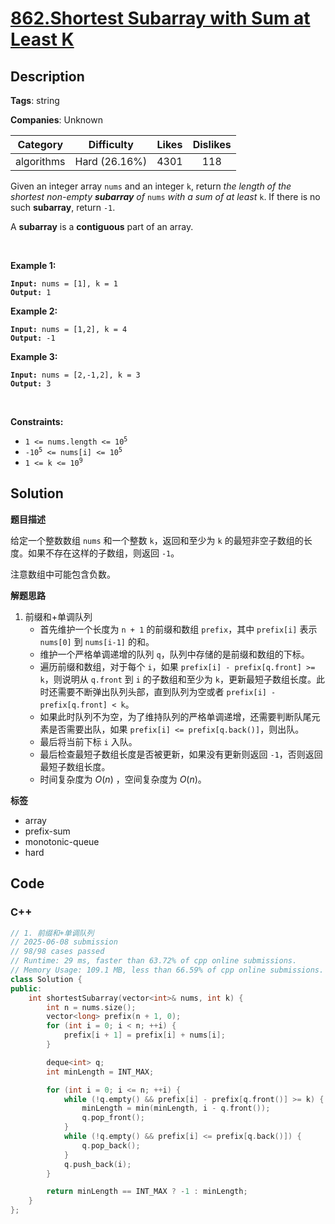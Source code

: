 # [862.Shortest Subarray with Sum at Least K](https://leetcode.com/problems/shortest-subarray-with-sum-at-least-k/description/)

## Description

**Tags**: string

**Companies**: Unknown

|  Category  |  Difficulty   | Likes | Dislikes |
| :--------: | :-----------: | :---: | :------: |
| algorithms | Hard (26.16%) | 4301  |   118    |

<p>Given an integer array <code>nums</code> and an integer <code>k</code>, return <em>the length of the shortest non-empty <strong>subarray</strong> of </em><code>nums</code><em> with a sum of at least </em><code>k</code>. If there is no such <strong>subarray</strong>, return <code>-1</code>.</p>
<p>A <strong>subarray</strong> is a <strong>contiguous</strong> part of an array.</p>
<p>&nbsp;</p>
<p><strong class="example">Example 1:</strong></p>
<pre><code><strong>Input:</strong> nums = [1], k = 1
<strong>Output:</strong> 1</code></pre><p><strong class="example">Example 2:</strong></p>
<pre><code><strong>Input:</strong> nums = [1,2], k = 4
<strong>Output:</strong> -1</code></pre><p><strong class="example">Example 3:</strong></p>
<pre><code><strong>Input:</strong> nums = [2,-1,2], k = 3
<strong>Output:</strong> 3</code></pre>
<p>&nbsp;</p>
<p><strong>Constraints:</strong></p>
<ul>
  <li><code>1 &lt;= nums.length &lt;= 10<sup>5</sup></code></li>
  <li><code>-10<sup>5</sup> &lt;= nums[i] &lt;= 10<sup>5</sup></code></li>
  <li><code>1 &lt;= k &lt;= 10<sup>9</sup></code></li>
</ul>

## Solution

**题目描述**

给定一个整数数组 `nums` 和一个整数 `k`，返回和至少为 `k` 的最短非空子数组的长度。如果不存在这样的子数组，则返回 `-1`。

注意数组中可能包含负数。

**解题思路**

1. 前缀和+单调队列
   - 首先维护一个长度为 `n + 1` 的前缀和数组 `prefix`，其中 `prefix[i]` 表示 `nums[0]` 到 `nums[i-1]` 的和。
   - 维护一个严格单调递增的队列 `q`，队列中存储的是前缀和数组的下标。
   - 遍历前缀和数组，对于每个 `i`，如果 `prefix[i] - prefix[q.front] >= k`，则说明从 `q.front` 到 `i` 的子数组和至少为 `k`，更新最短子数组长度。此时还需要不断弹出队列头部，直到队列为空或者 `prefix[i] - prefix[q.front] < k`。
   - 如果此时队列不为空，为了维持队列的严格单调递增，还需要判断队尾元素是否需要出队，如果 `prefix[i] <= prefix[q.back()]`，则出队。
   - 最后将当前下标 `i` 入队。
   - 最后检查最短子数组长度是否被更新，如果没有更新则返回 `-1`，否则返回最短子数组长度。
   - 时间复杂度为 $O(n)$ ，空间复杂度为 $O(n)$。

**标签**

- array
- prefix-sum
- monotonic-queue
- hard

<!-- code start -->
## Code

### C++

```cpp
// 1. 前缀和+单调队列
// 2025-06-08 submission
// 98/98 cases passed
// Runtime: 29 ms, faster than 63.72% of cpp online submissions.
// Memory Usage: 109.1 MB, less than 66.59% of cpp online submissions.
class Solution {
public:
    int shortestSubarray(vector<int>& nums, int k) {
        int n = nums.size();
        vector<long> prefix(n + 1, 0);
        for (int i = 0; i < n; ++i) {
            prefix[i + 1] = prefix[i] + nums[i];
        }

        deque<int> q;
        int minLength = INT_MAX;

        for (int i = 0; i <= n; ++i) {
            while (!q.empty() && prefix[i] - prefix[q.front()] >= k) {
                minLength = min(minLength, i - q.front());
                q.pop_front();
            }
            while (!q.empty() && prefix[i] <= prefix[q.back()]) {
                q.pop_back();
            }
            q.push_back(i);
        }

        return minLength == INT_MAX ? -1 : minLength;
    }
};
```

<!-- code end -->
